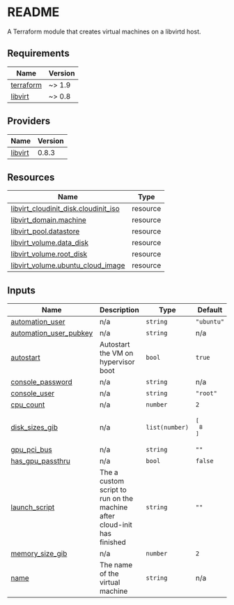 # README
A Terraform module that creates virtual machines on a libvirtd host.

<!-- BEGIN_TF_DOCS -->
## Requirements

| Name | Version |
|------|---------|
| <a name="requirement_terraform"></a> [terraform](#requirement\_terraform) | ~> 1.9 |
| <a name="requirement_libvirt"></a> [libvirt](#requirement\_libvirt) | ~> 0.8 |

## Providers

| Name | Version |
|------|---------|
| <a name="provider_libvirt"></a> [libvirt](#provider\_libvirt) | 0.8.3 |

## Resources

| Name | Type |
|------|------|
| [libvirt_cloudinit_disk.cloudinit_iso](https://registry.terraform.io/providers/dmacvicar/libvirt/latest/docs/resources/cloudinit_disk) | resource |
| [libvirt_domain.machine](https://registry.terraform.io/providers/dmacvicar/libvirt/latest/docs/resources/domain) | resource |
| [libvirt_pool.datastore](https://registry.terraform.io/providers/dmacvicar/libvirt/latest/docs/resources/pool) | resource |
| [libvirt_volume.data_disk](https://registry.terraform.io/providers/dmacvicar/libvirt/latest/docs/resources/volume) | resource |
| [libvirt_volume.root_disk](https://registry.terraform.io/providers/dmacvicar/libvirt/latest/docs/resources/volume) | resource |
| [libvirt_volume.ubuntu_cloud_image](https://registry.terraform.io/providers/dmacvicar/libvirt/latest/docs/resources/volume) | resource |

## Inputs

| Name | Description | Type | Default | Required |
|------|-------------|------|---------|:--------:|
| <a name="input_automation_user"></a> [automation\_user](#input\_automation\_user) | n/a | `string` | `"ubuntu"` | no |
| <a name="input_automation_user_pubkey"></a> [automation\_user\_pubkey](#input\_automation\_user\_pubkey) | n/a | `string` | n/a | yes |
| <a name="input_autostart"></a> [autostart](#input\_autostart) | Autostart the VM on hypervisor boot | `bool` | `true` | no |
| <a name="input_console_password"></a> [console\_password](#input\_console\_password) | n/a | `string` | n/a | yes |
| <a name="input_console_user"></a> [console\_user](#input\_console\_user) | n/a | `string` | `"root"` | no |
| <a name="input_cpu_count"></a> [cpu\_count](#input\_cpu\_count) | n/a | `number` | `2` | no |
| <a name="input_disk_sizes_gib"></a> [disk\_sizes\_gib](#input\_disk\_sizes\_gib) | n/a | `list(number)` | <pre>[<br/>  8<br/>]</pre> | no |
| <a name="input_gpu_pci_bus"></a> [gpu\_pci\_bus](#input\_gpu\_pci\_bus) | n/a | `string` | `""` | no |
| <a name="input_has_gpu_passthru"></a> [has\_gpu\_passthru](#input\_has\_gpu\_passthru) | n/a | `bool` | `false` | no |
| <a name="input_launch_script"></a> [launch\_script](#input\_launch\_script) | The a custom script to run on the machine after cloud-init has finished | `string` | `""` | no |
| <a name="input_memory_size_gib"></a> [memory\_size\_gib](#input\_memory\_size\_gib) | n/a | `number` | `2` | no |
| <a name="input_name"></a> [name](#input\_name) | The name of the virtual machine | `string` | n/a | yes |
<!-- END_TF_DOCS -->
